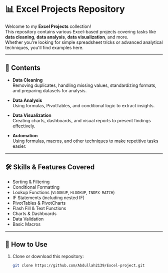 # 📊 Excel Projects Repository

Welcome to my **Excel Projects** collection!  
This repository contains various Excel-based projects covering tasks like **data cleaning**, **data analysis**, **data visualization**, and more.  
Whether you're looking for simple spreadsheet tricks or advanced analytical techniques, you'll find examples here.

---

## 📂 Contents

- **Data Cleaning**  
  Removing duplicates, handling missing values, standardizing formats, and preparing datasets for analysis.

- **Data Analysis**  
  Using formulas, PivotTables, and conditional logic to extract insights.

- **Data Visualization**  
  Creating charts, dashboards, and visual reports to present findings effectively.

- **Automation**  
  Using formulas, macros, and other techniques to make repetitive tasks easier.

---

## 🛠 Skills & Features Covered
- Sorting & Filtering
- Conditional Formatting
- Lookup Functions (`VLOOKUP`, `HLOOKUP`, `INDEX-MATCH`)
- IF Statements (including nested IF)
- PivotTables & PivotCharts
- Flash Fill & Text Functions
- Charts & Dashboards
- Data Validation
- Basic Macros

---

## 📌 How to Use
1. Clone or download this repository:
   ```bash
   git clone https://github.com/Abdullah2139/Excel-project.git

